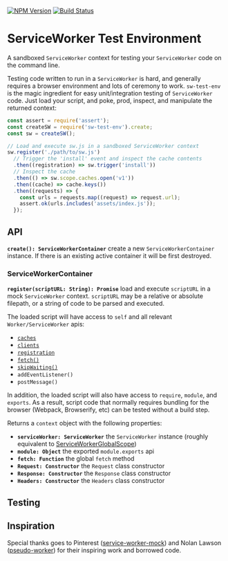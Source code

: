 [![NPM Version](https://img.shields.io/npm/v/sw-test-env.svg?style=flat)](https://npmjs.org/package/sw-test-env)
[![Build Status](https://img.shields.io/travis/YR/sw-test-env.svg?style=flat)](https://travis-ci.org/YR/sw-test-env)

# ServiceWorker Test Environment

A sandboxed `ServiceWorker` context for testing your `ServiceWorker` code on the command line.

Testing code written to run in a `ServiceWorker` is hard, and generally requires a browser environment and lots of ceremony to work. `sw-test-env` is the magic ingredient for easy unit/integration testing of `ServiceWorker` code. Just load your script, and poke, prod, inspect, and manipulate the returned context:

```js
const assert = require('assert');
const createSW = require('sw-test-env').create;
const sw = createSW();

// Load and execute sw.js in a sandboxed ServiceWorker context
sw.register('./path/to/sw.js')
  // Trigger the 'install' event and inspect the cache contents
  .then((registration) => sw.trigger('install'))
  // Inspect the cache
  .then(() => sw.scope.caches.open('v1'))
  .then((cache) => cache.keys())
  .then((requests) => {
    const urls = requests.map((request) => request.url);
    assert.ok(urls.includes('assets/index.js'));
  });
```

## API

**`create(): ServiceWorkerContainer`** create a new `ServiceWorkerContainer` instance. If there is an existing active container it will be first destroyed.

### ServiceWorkerContainer

**`register(scriptURL: String): Promise`** load and execute `scriptURL` in a mock `ServiceWorker` context. `scriptURL` may be a relative or absolute filepath, or a string of code to be parsed and executed.

The loaded script will have access to `self` and all relevant `Worker/ServiceWorker` apis:

- [`caches`](https://developer.mozilla.org/en-US/docs/Web/API/CacheStorage)
- [`clients`](https://developer.mozilla.org/en-US/docs/Web/API/Clients)
- [`registration`](https://developer.mozilla.org/en-US/docs/Web/API/ServiceWorkerRegistration)
- [`fetch()`](https://developer.mozilla.org/en-US/docs/Web/API/WindowOrWorkerGlobalScope/fetch)
- [`skipWaiting()`](https://developer.mozilla.org/en-US/docs/Web/API/ServiceWorkerGlobalScope/skipWaiting)
- `addEventListener()`
- `postMessage()`

In addition, the loaded script will also have access to `require`, `module`, and `exports`. As a result, script code that normally requires bundling for the browser (Webpack, Browserify, etc) can be tested without a build step.

Returns a `context` object with the following properties:

- **`serviceWorker: ServiceWorker`** the `ServiceWorker` instance (roughly equivalent to [ServiceWorkerGlobalScope](https://developer.mozilla.org/en-US/docs/Web/API/ServiceWorkerGlobalScope))
- **`module: Object`** the exported `module.exports` api
- **`fetch: Function`** the global `fetch` method
- **`Request: Constructor`** the `Request` class constructor
- **`Response: Constructor`** the `Response` class constructor
- **`Headers: Constructor`** the `Headers` class constructor

## Testing

## Inspiration

Special thanks goes to Pinterest ([service-worker-mock](https://github.com/pinterest/service-workers/tree/master/packages/service-worker-mock)) and Nolan Lawson ([pseudo-worker](https://github.com/nolanlawson/pseudo-worker)) for their inspiring work and borrowed code.
